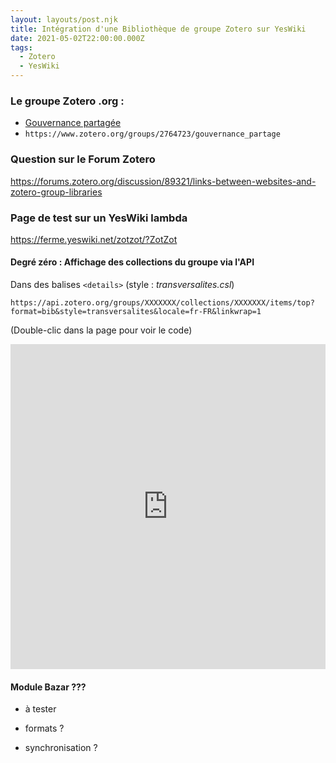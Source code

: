 ```yaml
---
layout: layouts/post.njk
title: Intégration d'une Bibliothèque de groupe Zotero sur YesWiki
date: 2021-05-02T22:00:00.000Z
tags:
  - Zotero
  - YesWiki
---
```


### Le groupe Zotero .org :

- [Gouvernance partagée](https://www.zotero.org/groups/2764723/gouvernance_partage)
- `https://www.zotero.org/groups/2764723/gouvernance_partage`

### Question sur le Forum Zotero

<https://forums.zotero.org/discussion/89321/links-between-websites-and-zotero-group-libraries>


### Page de test sur un YesWiki lambda

<https://ferme.yeswiki.net/zotzot/?ZotZot>

#### Degré zéro : Affichage des collections du groupe via l'API

Dans des balises `<details>` (style : *transversalites.csl*)

`https://api.zotero.org/groups/XXXXXXX/collections/XXXXXXX/items/top?format=bib&style=transversalites&locale=fr-FR&linkwrap=1`

  (Double-clic dans la page pour voir le code)

  <iframe src="https://ferme.yeswiki.net/zotzot/?ZotZot" width="100%" height="520" frameborder="0"></iframe>

#### Module Bazar ???

- à tester

- formats ?

- synchronisation ?
